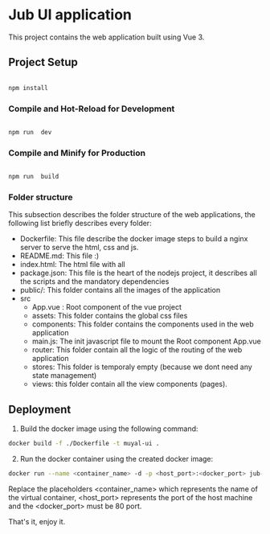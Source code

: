 # Jub UI application
  
  This project contains the web application built using Vue 3.
 


## Project Setup


```sh

npm install

```

  

### Compile and Hot-Reload for Development

  

```sh

npm run  dev

```

  

### Compile and Minify for Production

  

```sh

npm run  build

```

### Folder structure

This subsection describes the folder structure of the web applications, the following list briefly describes every folder:
 - Dockerfile: This file describe the docker image steps to build a nginx server to serve the html, css and js. 
- README.md: This file :) 
- index.html: The html file with all  
- package.json: This file is the heart of the nodejs project, it describes all the scripts and the mandatory dependencies
- public/: This folder contains all the images of the application
- src
	- App.vue : Root component of the vue project
	- assets: This folder contains the global css files
	- components: This folder contains the components  used in the web application 
	- main.js: The init javascript file to mount the Root component App.vue
	 - router: This folder contain all the logic of the routing of the web application
	- stores: This folder is temporaly  empty (because we dont need any state management)
	- views: this folder contain all the view components (pages).


## Deployment
1.  Build the docker image using the following command:
``` sh
docker build -f ./Dockerfile -t muyal-ui .
```
2. Run the docker container using the created docker image:
``` sh
docker run --name <container_name> -d -p <host_port>:<docker_port> jub-ui
```

Replace the placeholders <container_name> which represents the name of the virtual container, <host_port> represents the port of the host machine and the <docker_port> must be 80 port.

That's it, enjoy it.


